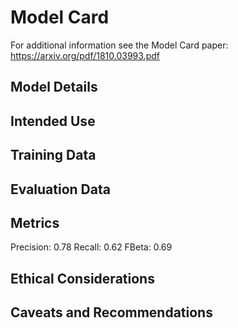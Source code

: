 # Model Card
For additional information see the Model Card paper: https://arxiv.org/pdf/1810.03993.pdf

## Model Details

## Intended Use

## Training Data

## Evaluation Data

## Metrics
Precision: 0.78
Recall: 0.62
FBeta: 0.69

## Ethical Considerations

## Caveats and Recommendations
